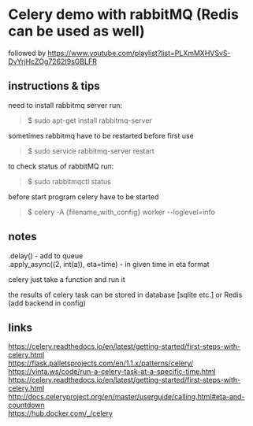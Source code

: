 # Celery demo with rabbitMQ (Redis can be used as well)
followed by https://www.youtube.com/playlist?list=PLXmMXHVSvS-DvYrjHcZOg7262I9sGBLFR

## instructions & tips

need to install rabbitmq server run:
> $ sudo apt-get install rabbitmq-server

sometimes rabbitmq have to be restarted before first use
> $ sudo service rabbitmq-server restart

to check status of rabbitMQ run:
> $ sudo rabbitmqctl status

before start program celery have to be started
> $ celery -A {filename_with_config} worker --loglevel=info


## notes
.delay() - add to queue  
.apply_async((2, int(a)), eta=time) - in given time in eta format

celery just take a function and run it

the results of celery task can be stored in database [sqlite etc.] or Redis (add backend in config)

## links
https://celery.readthedocs.io/en/latest/getting-started/first-steps-with-celery.html  
https://flask.palletsprojects.com/en/1.1.x/patterns/celery/  
https://vinta.ws/code/run-a-celery-task-at-a-specific-time.html  
https://celery.readthedocs.io/en/latest/getting-started/first-steps-with-celery.html  
http://docs.celeryproject.org/en/master/userguide/calling.html#eta-and-countdown  
https://hub.docker.com/_/celery